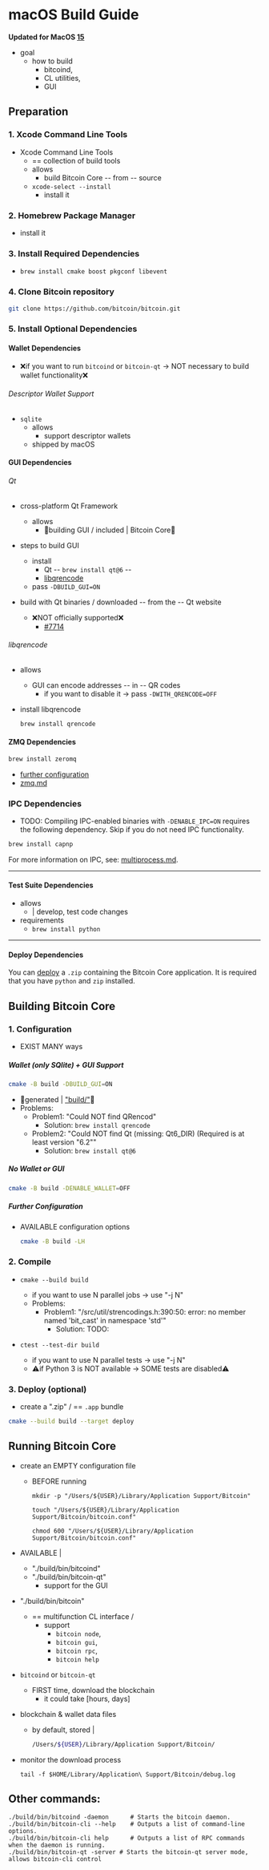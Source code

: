 # macOS Build Guide

**Updated for MacOS [15](https://www.apple.com/macos/macos-sequoia/)**

* goal
  * how to build 
    * bitcoind,
    * CL utilities,
    * GUI

## Preparation

### 1. Xcode Command Line Tools

* Xcode Command Line Tools
  * == collection of build tools
  * allows
    * build Bitcoin Core -- from -- source
  * `xcode-select --install`
    * install it

### 2. Homebrew Package Manager

* install it

### 3. Install Required Dependencies

* `brew install cmake boost pkgconf libevent`

### 4. Clone Bitcoin repository

``` bash
git clone https://github.com/bitcoin/bitcoin.git
```

### 5. Install Optional Dependencies

#### Wallet Dependencies

* ❌if you want to run `bitcoind` or  `bitcoin-qt` -> NOT necessary to build wallet functionality❌ 

###### Descriptor Wallet Support

* `sqlite`
  * allows
    * support descriptor wallets
  * shipped by macOS

#### GUI Dependencies

###### Qt

* cross-platform Qt Framework
  * allows
    * 👀building GUI / included | Bitcoin Core👀  

* steps to build GUI
  * install 
    * Qt -- `brew install qt@6` --
    * [libqrencode](#libqrencode)
  * pass `-DBUILD_GUI=ON` 

* build with Qt binaries / downloaded -- from the -- Qt website
  * ❌NOT officially supported❌
    * [#7714](https://github.com/bitcoin/bitcoin/issues/7714)

###### libqrencode

* allows
  * GUI can encode addresses -- in -- QR codes
    * if you want to disable it -> pass `-DWITH_QRENCODE=OFF` 
* install libqrencode

    ``` bash
    brew install qrencode
    ```

#### ZMQ Dependencies

``` bash
brew install zeromq
```

* [further configuration](#further-configuration)
* [zmq.md](zmq.md)

### IPC Dependencies

* TODO: Compiling IPC-enabled binaries with `-DENABLE_IPC=ON` requires the following dependency.
Skip if you do not need IPC functionality.

```bash
brew install capnp
```

For more information on IPC, see: [multiprocess.md](multiprocess.md).

---

#### Test Suite Dependencies

* allows
  * | develop, test code changes
* requirements
  * `brew install python`

---

#### Deploy Dependencies

You can [deploy](#3-deploy-optional) a `.zip` containing the Bitcoin Core application.
It is required that you have `python` and `zip` installed.

## Building Bitcoin Core

### 1. Configuration

* EXIST MANY ways

##### Wallet (only SQlite) + GUI Support

``` bash
cmake -B build -DBUILD_GUI=ON
```
* 👀generated | ["build/"](/build)👀
* Problems:
  * Problem1: "Could NOT find QRencod"
    * Solution: `brew install qrencode`
  * Problem2: "Could NOT find Qt (missing: Qt6_DIR) (Required is at least version "6.2""
    * Solution: `brew install qt@6`

##### No Wallet or GUI

``` bash
cmake -B build -DENABLE_WALLET=OFF
```

##### Further Configuration

* AVAILABLE configuration options

    ``` bash
    cmake -B build -LH
    ```

### 2. Compile

* `cmake --build build`
  * if you want to use N parallel jobs -> use "-j N"
  * Problems:
    * Problem1: "/src/util/strencodings.h:390:50: error: no member named 'bit_cast' in namespace 'std'"
      * Solution: TODO:

* `ctest --test-dir build`
  * if you want to use N parallel tests -> use "-j N"
  * ⚠️if Python 3 is NOT available -> SOME tests are disabled⚠️  


### 3. Deploy (optional)

* create a  ".zip" / == `.app` bundle

``` bash
cmake --build build --target deploy
```

## Running Bitcoin Core

* create an EMPTY configuration file
  * BEFORE running

    ```shell
    mkdir -p "/Users/${USER}/Library/Application Support/Bitcoin"
    
    touch "/Users/${USER}/Library/Application Support/Bitcoin/bitcoin.conf"
    
    chmod 600 "/Users/${USER}/Library/Application Support/Bitcoin/bitcoin.conf"
    ```

* AVAILABLE | 
  * "./build/bin/bitcoind"
  * "./build/bin/bitcoin-qt"
    * support for the GUI 

* "./build/bin/bitcoin"
  * == multifunction CL interface /
    * support
      * `bitcoin node`,
      * `bitcoin gui`,
      * `bitcoin rpc`,
      * `bitcoin help`

* `bitcoind` or `bitcoin-qt`
  * FIRST time, download the blockchain
    * it could take [hours, days]

* blockchain & wallet data files
  * by default, stored |

    ``` bash
    /Users/${USER}/Library/Application Support/Bitcoin/
    ```

* monitor the download process

    ```shell
    tail -f $HOME/Library/Application\ Support/Bitcoin/debug.log
    ```

## Other commands:

```shell
./build/bin/bitcoind -daemon      # Starts the bitcoin daemon.
./build/bin/bitcoin-cli --help    # Outputs a list of command-line options.
./build/bin/bitcoin-cli help      # Outputs a list of RPC commands when the daemon is running.
./build/bin/bitcoin-qt -server # Starts the bitcoin-qt server mode, allows bitcoin-cli control
```
